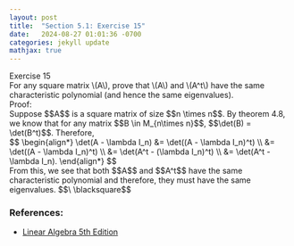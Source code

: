 ```yaml
---
layout: post
title:  "Section 5.1: Exercise 15"
date:   2024-08-27 01:01:36 -0700
categories: jekyll update
mathjax: true
---
```

<div class="ydiv">
Exercise 15
</div>
<div class="ybdiv">
For any square matrix \(A\), prove that \(A\) and \(A^t\) have the same characteristic polynomial (and hence the same eigenvalues).
</div>
Proof:
<br>
Suppose $$A$$ is a square matrix of size $$n \times n$$. By theorem 4.8, we know that for any matrix $$B \in M_{n\times n}$$, $$\det(B) = \det(B^t)$$. Therefore, 
<div>
	$$
	\begin{align*}
	\det(A - \lambda I_n) &= \det((A - \lambda I_n)^t) \\
	                  &= \det((A - \lambda I_n)^t) \\
	                  &= \det(A^t - (\lambda I_n)^t) \\
	                  &= \det(A^t - \lambda I_n).
	\end{align*}
	$$
</div>
From this, we see that both $$A$$ and $$A^t$$ have the same characteristic polynomial and therefore, they must have the same eigenvalues. $$\ \blacksquare$$
<br>
<!------------------------------------------------------------------------------------>
<h3>References:</h3>
<ul>
<li><a href="https://www.amazon.com/Linear-Algebra-5th-Stephen-Friedberg/dp/0134860241/ref=tmm_hrd_swatch_0?_encoding=UTF8&qid=&sr=">Linear Algebra 5th Edition</a></li>
</ul>





















